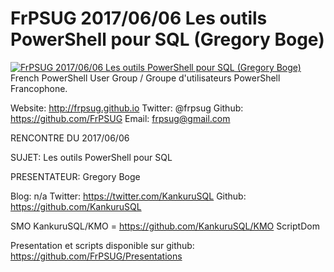 ﻿# FrPSUG 2017/06/06 Les outils PowerShell pour SQL (Gregory Boge)

[![FrPSUG 2017/06/06 Les outils PowerShell pour SQL (Gregory Boge)](https://i4.ytimg.com/vi/gIzxfEeOtJU/hqdefault.jpg "FrPSUG 2017/06/06 Les outils PowerShell pour SQL (Gregory Boge)")](https://www.youtube.com/watch?v=gIzxfEeOtJU)
French PowerShell User Group / Groupe d'utilisateurs PowerShell Francophone.

Website: http://frpsug.github.io
Twitter: @frpsug
Github: https://github.com/FrPSUG
Email: frpsug@gmail.com


RENCONTRE DU 2017/06/06

SUJET: Les outils PowerShell pour SQL

PRESENTATEUR: Gregory Boge

Blog: n/a
Twitter: https://twitter.com/KankuruSQL
Github: https://github.com/KankuruSQL


SMO
KankuruSQL/KMO = https://github.com/KankuruSQL/KMO
ScriptDom


Presentation et scripts disponible sur github: https://github.com/FrPSUG/Presentations


